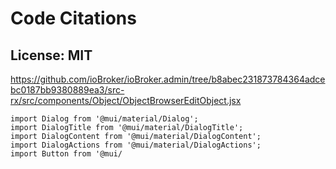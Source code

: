 # Code Citations

## License: MIT
https://github.com/ioBroker/ioBroker.admin/tree/b8abec231873784364adcebc0187bb9380889ea3/src-rx/src/components/Object/ObjectBrowserEditObject.jsx

```
import Dialog from '@mui/material/Dialog';
import DialogTitle from '@mui/material/DialogTitle';
import DialogContent from '@mui/material/DialogContent';
import DialogActions from '@mui/material/DialogActions';
import Button from '@mui/
```

